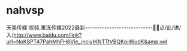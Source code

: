 # nahvsp
天美传媒 视频,果冻传媒2022最新----------------------------💠💠点/此/进/入/http://www.baidu.com/link?url=NoK8PT47PahMhFH8Vie_jnciyIKNTTtVBQKpill6udK&amp;wd
